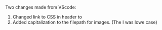 Two changes made from VScode:
  1. Changed link to CSS in header to <link rel="stylesheet" type="text/css" href="CSS/style.css">
  2. Added capitalization to the filepath for images. (The I was lowe case)
